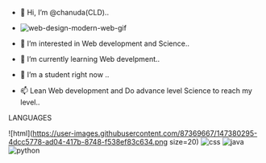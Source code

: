 - 👋 Hi, I’m @chanuda(CLD)..
- ![web-design-modern-web-gif](https://user-images.githubusercontent.com/87369667/147380189-3cb978cf-eb03-4d82-b444-a10f0923b7bf.gif)

- 👀 I’m interested in Web development and Science..
- 🌱 I’m currently learning Web develpment..
- 💞️ I’m a student right now .. 
- 📫 Lean Web development and Do advance level Science to reach my level..

LANGUAGES



  ![html](https://user-images.githubusercontent.com/87369667/147380295-4dcc5778-ad04-417b-8748-f538ef83c634.png size=20)
  ![css](https://user-images.githubusercontent.com/87369667/147380275-ff4ebdb5-e508-41be-9ae1-ed047d9a5e59.png) 
  ![java](https://user-images.githubusercontent.com/87369667/147380276-055163ce-54be-4990-81a8-841d32a7b143.png)
  ![python](https://user-images.githubusercontent.com/87369667/147380277-3bd5c568-ae4b-4668-99a2-b501cb7be95b.jpg)

<!--chanudalakshan/chanudalakshan is a ✨ special ✨ repository because its `README.md` (this file) appears on your GitHub profile.
You can click the Preview link to take a look at your changes.
--->
